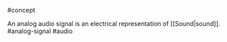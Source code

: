 #concept 

An analog audio signal is an electrical representation of [[Sound|sound]]. #analog-signal #audio